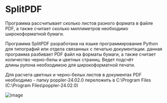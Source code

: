 # SplitPDF
Программа рассчитывает сколько листов разного формата в файле PDF, а также считает сколько миллиметров необходимо широкоформатной бумаги.

Программа SplitPDF разработана на языке программирование Python для типографий 
или отдела связанных с печатью документации. данная программа разбивает PDF файл
на форматы бумаги, а также считает количество черно-белы и цветных страниц. Ведет подсчёт  
длины рулона необходимою для широкоформатной печати.

Для расчета цветных и черно-белых листов в документах PDF необходимо
	- папку poppler-24.02.0 переложить в C:\Program Files (C:\Program Files\poppler-24.02.0)




![image](https://github.com/user-attachments/assets/3077b52e-48fc-47f4-993b-70cdc96a0785)
